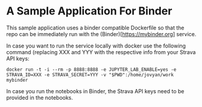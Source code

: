 # A Sample Application For Binder
This sample application uses a binder compatible Dockerfile so that the repo can be immediately run with the (Binder)[https://mybinder.org] service.

In case you want to run the service locally with docker use the following command (replacing XXX and YYY with the respective info from your Strava API keys:
```
docker run -t -i --rm -p 8888:8888 -e JUPYTER_LAB_ENABLE=yes -e STRAVA_ID=XXX -e STRAVA_SECRET=YYY -v "$PWD":/home/jovyan/work mybinder
```

In case you run the notebooks in Binder, the Strava API keys need to be provided in the notebooks.
